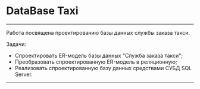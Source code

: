 # DataBase Taxi
____

Работа посвящена проектированию базы данных службы заказа такси.

Задачи: 
- Спроектировать ER-модель базы данных "Служба заказа такси";
- Преобразовать спроектированную ER-модель в реляционную;
- Реализовать спроектированную базу данных средствами СУБД SQL Server.
____
